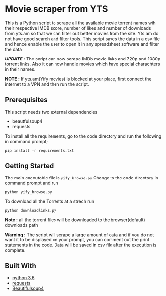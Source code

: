 # Movie scraper from YTS
This is a Python script to scrape all the available movie torrent names wih their respective IMDB score, number of likes and number of downloads from yts.am so that we can filter out better movies from the site. Yts.am do not have good search and filter tools. This script saves the data in a csv file and hence enable the user to open it in any spreadsheet software and filter the data

***UPDATE :*** The script can now scrape IMDb movie links and 720p and 1080p torrent links. Also it can now handle movies which have special charachters in their names.

**NOTE :** If yts.am(Yify movies) is blocked at your place, first connect the internet to a VPN and then run the script.

## Prerequisites
This script needs two external dependencies  
- beautfulsoup4
- requests

To install all the requirements, go to the code directory and run the following in command prompt;

`pip install -r requirements.txt`

## Getting Started
The main executable file is `yify_browse.py`
Change to the code directory in command prompt and run 

`python yify_browse.py`

To download all the Torrents at a strech run 

`python downloadlinks.py`

**Note :** all the torrent files will be downloaded to the browser(default) downloads path

**Warning :** The script will scrape a large amount of data and if you do not want it to be displayed on your prompt, you can comment out the print statements in the code. Data will be saved in csv file after the execution is complete.

## Built With
- [python 3.6](https://www.python.org) 
- [requests](http://docs.python-requests.org/en/master/#)
- [Beautifulsoup4](https://www.crummy.com/software/BeautifulSoup/bs4/doc/)
